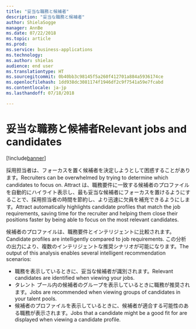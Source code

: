 ```yaml
---
title: "妥当な職務と候補者"
description: "妥当な職務と候補者"
author: ShielaSogge
manager: AnnBe
ms.date: 07/22/2018
ms.topic: article
ms.prod: 
ms.service: business-applications
ms.technology: 
ms.author: shielas
audience: end user
ms.translationtype: HT
ms.sourcegitcommit: 0b40bb3c98145f5a260f412701a884a5936174ce
ms.openlocfilehash: 1dd938dc3081174f1946df2c9f7541a59e7fcabd
ms.contentlocale: ja-jp
ms.lasthandoff: 07/18/2018

---
```


# <a name="relevant-jobs-and-candidates"></a><span data-ttu-id="70ae5-103">妥当な職務と候補者</span><span class="sxs-lookup"><span data-stu-id="70ae5-103">Relevant jobs and candidates</span></span>

[!include[banner](../../../includes/banner.md)]


<span data-ttu-id="70ae5-104">採用担当者は、フォーカスを置く候補者を決定しようとして困惑することがあります。</span><span class="sxs-lookup"><span data-stu-id="70ae5-104">Recruiters can be overwhelmed by trying to determine which candidates to focus on.</span></span>
<span data-ttu-id="70ae5-105">Attract は、職務要件に一致する候補者のプロファイルを自動的にハイライト表示し、最も妥当な候補者にフォーカスを置けるようにすることで、採用担当者の時間を節約し、より迅速に欠員を補充できるようにします。</span><span class="sxs-lookup"><span data-stu-id="70ae5-105">Attract automatically highlights candidate profiles that match the job requirements, saving time for the recruiter and helping them close their positions faster by being able to focus on the most relevant candidates.</span></span>

<span data-ttu-id="70ae5-106">候補者のプロファイルは、職務要件とインテリジェントに比較されます。</span><span class="sxs-lookup"><span data-stu-id="70ae5-106">Candidate profiles are intelligently compared to job requirements.</span></span> <span data-ttu-id="70ae5-107">この分析の出力により、複数のインテリジェントな推奨シナリオが可能になります。</span><span class="sxs-lookup"><span data-stu-id="70ae5-107">The output of this analysis enables several intelligent recommendation scenarios:</span></span>

-   <span data-ttu-id="70ae5-108">職務を表示しているときに、妥当な候補者が識別されます。</span><span class="sxs-lookup"><span data-stu-id="70ae5-108">Relevant candidates are identified when viewing your jobs.</span></span>
-   <span data-ttu-id="70ae5-109">タレント プール内の候補者のグループを表示しているときに職務が推奨されます。</span><span class="sxs-lookup"><span data-stu-id="70ae5-109">Jobs are recommended when viewing groups of candidates in your talent pools.</span></span>
-   <span data-ttu-id="70ae5-110">候補者のプロファイルを表示しているときに、候補者が適合する可能性のある職務が表示されます。</span><span class="sxs-lookup"><span data-stu-id="70ae5-110">Jobs that a candidate might be a good fit for are displayed when viewing a candidate profile.</span></span>
    
<!--
## Who uses this feature
Recruiters
## Availability
Cloud
## Regional availability
Global
-->

